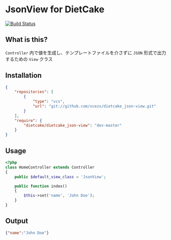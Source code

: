 # JsonView for DietCake

[![Build Status](https://travis-ci.org/xcezx/dietcake_json-view.png?branch=master)](https://travis-ci.org/xcezx/dietcake_json-view)

## What is this?

`Controller` 内で値を生成し、テンプレートファイルを介さずに `JSON` 形式で出力するための `View` クラス

## Installation

```json
{
    "repositories": [
        {
            "type": "vcs",
            "url": "git://github.com/xcezx/dietcake_json-view.git"
        }
    ],
    "require": {
        "dietcake/dietcake_json-view": "dev-master"
    }
}
```

## Usage

```php
<?php
class HomeController extends Controller
{
    public $default_view_class = 'JsonView';

    public function index()
    {
        $this->set('name', 'John Doe');
    }
}
```

## Output
```json
{"name":"John Doe"}
```

